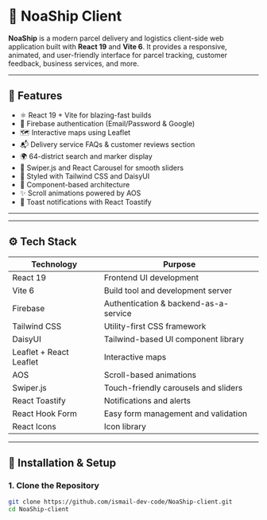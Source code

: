 # 🚚 NoaShip Client

**NoaShip** is a modern parcel delivery and logistics client-side web application built with **React 19** and **Vite 6**. It provides a responsive, animated, and user-friendly interface for parcel tracking, customer feedback, business services, and more.

---

## 🚀 Features

- ⚛️ React 19 + Vite for blazing-fast builds
- 🔐 Firebase authentication (Email/Password & Google)
- 🗺️ Interactive maps using Leaflet
- 📬 Delivery service FAQs & customer reviews section
- 🌍 64-district search and marker display
- 🎠 Swiper.js and React Carousel for smooth sliders
- 🎨 Styled with Tailwind CSS and DaisyUI
- 🧩 Component-based architecture
- ✨ Scroll animations powered by AOS
- 🔔 Toast notifications with React Toastify

---


---

## ⚙️ Tech Stack

| Technology            | Purpose                                         |
|-----------------------|-------------------------------------------------|
| React 19              | Frontend UI development                         |
| Vite 6                | Build tool and development server               |
| Firebase              | Authentication & backend-as-a-service          |
| Tailwind CSS          | Utility-first CSS framework                     |
| DaisyUI               | Tailwind-based UI component library             |
| Leaflet + React Leaflet | Interactive maps                              |
| AOS                   | Scroll-based animations                         |
| Swiper.js             | Touch-friendly carousels and sliders           |
| React Toastify        | Notifications and alerts                        |
| React Hook Form       | Easy form management and validation             |
| React Icons           | Icon library                                    |

---

## 🧪 Installation & Setup

### 1. Clone the Repository

```bash
git clone https://github.com/ismail-dev-code/NoaShip-client.git
cd NoaShip-client


